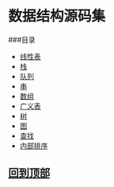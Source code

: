 数据结构源码集
========
###目录
* [线性表](#线性表)
* [栈](#栈)
* [队列](#队列)
* [串](#串)
* [数组](#数组)
* [广义表](#广义表)
* [树](#树)
* [图](#图)
* [查找](#查找)
* [内部排序](#内部排序)

__[回到顶部](#数据结构源码集)__
--------
